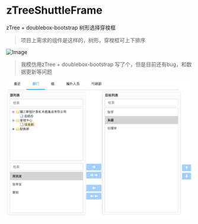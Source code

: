 # zTreeShuttleFrame
zTree + doublebox-bootstrap 树形选择穿梭框

> 项目上需求的组件是这样的，树形，穿梭框可上下排序

![Image](ShuttleFrame.png)

> 我模仿用zTree + doublebox-bootstrap 写了个，但是目前还有bug，和数据更新等问题

![Image](shuttle.png)
